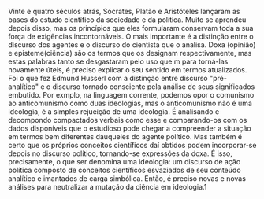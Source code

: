 Vinte e quatro séculos atrás, Sócrates, Platão e Aristóteles lançaram as bases do estudo científico da sociedade e da política. Muito se aprendeu depois disso, mas os princípios que eles formularam conservam toda a sua força de exigências incontornáveis. O mais importante é a distinção entre o discurso dos agentes e o discurso do cientista que o analisa. Doxa (opinião) e episteme(ciência) são os termos que os designam respectivamente, mas estas palabras tanto se desgastaram pelo uso que m para torná-las novamente úteis, é preciso explicar o seu sentido em termos atualizados. Foi o que fez Edmund Husserl com a distinção entre discurso "pré-analítico" e o discurso tornado consciente pela análise de seus significados embutido.
 Por exmplo, na linguagem corrente, podemos opor o comunismo ao anticomunismo como duas ideologias, mas o anticomunismo não é uma ideologia, é a simples rejueição de uma ideologia.
  É analisando e decompondo compactados verbais como esse e comparando-os com os dados disponíveis que o estudioso pode chegar a compreender a situação em termos bem diferentes dauqueles do agente político. Mas também é certo que os próprios conceitos científicos daí obtidos podem incorporar-se depois no discurso político, tornando-se expressões da doxa. É isso, precisamente, o que ser denomina uma ideologia: um discurso de ação política composto de conceitos científicos esvaziados de seu conteúdo analítico e imantados de carga simbólica. Então, é preciso novas e novas análises para neutralizar a mutação da ciência em ideologia.1